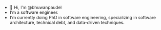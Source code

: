- 👋 Hi, I’m @bhuwanpaudel
- I’m a software engineer.
- I’m currently doing PhD in software engineering, specializing in software architecture, technical debt, and data-driven techniques.

<!---
bhuwanpaudel/bhuwanpaudel is a ✨ special ✨ repository because its `README.md` (this file) appears on your GitHub profile.
You can click the Preview link to take a look at your changes.
--->
